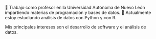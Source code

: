 🔭 Trabajo como profesor en la Universidad Autónoma de Nuevo León impartiendo materias de programación y bases de datos.
🌱 Actualmente estoy estudiando análisis de datos con Python y con R.

Mis principales intereses son el desarrollo de software y el análisis de datos.

<!--
**Abrego/Abrego** is a ✨ _special_ ✨ repository because its `README.md` (this file) appears on your GitHub profile.

Here are some ideas to get you started:

- 🔭 I’m currently working on ...
- 🌱 I’m currently learning ...
- 👯 I’m looking to collaborate on ...
- 🤔 I’m looking for help with ...
- 💬 Ask me about ...
- 📫 How to reach me: ...
- 😄 Pronouns: ...
- ⚡ Fun fact: ...
-->
